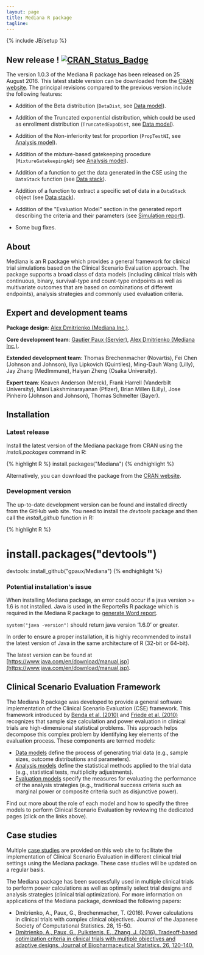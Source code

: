 ```yaml
---
layout: page
title: Mediana R package
tagline:
---
```

{% include JB/setup %}

## New release ! [![CRAN_Status_Badge](http://www.r-pkg.org/badges/version/Mediana)](https://cran.r-project.org/package=Mediana)

The version 1.0.3 of the Mediana R package has been released on 25 August 2016. This latest stable version can be downloaded from the [CRAN website](https://cran.r-project.org/web/packages/Mediana/index.html). The principal revisions compared to the previous version include the following features:

- Addition of the Beta distribution (`BetaDist`, see [Data model](DataModel.html#OutcomeDistobject)).

- Addition of the Truncated exponential distribution, which could be used as enrollment distribution (`TruncatedExpoDist`, see [Data model](DataModel.html#OutcomeDistobject)).

- Addition of the Non-inferiority test for proportion (`PropTestNI`, see [Analysis model](AnalysisModel.html#Testobject)).

- Addition of the mixture-based gatekeeping procedure (`MixtureGatekeepingAdj` see [Analysis model](AnalysisModel.html#MultAdjProcobject)).

- Addition of a function to get the data generated in the CSE using the `DataStack` function (see [Data stack](DataStack.html)).

- Addition of a function to extract a specific set of data in a `DataStack` object (see [Data stack](DataStack.html#ExtractDataStack)).

- Addition of the "Evaluation Model" section in the generated report describing the criteria and their parameters (see [Simulation report](Reporting.html#Description18)).

- Some bug fixes.

## About

Mediana is an R package which provides a general framework for clinical trial simulations based on the Clinical Scenario Evaluation approach. The package supports a broad class of data models (including clinical trials with continuous, binary, survival-type and count-type endpoints as well as multivariate outcomes that are based on combinations of different endpoints), analysis strategies and commonly used evaluation criteria.

## Expert and development teams

**Package design**: [Alex Dmitrienko (Mediana Inc.)](http://www.medianainc.com/).

**Core development team**: [Gautier Paux (Servier)](http://www.linkedin.com/in/pauxgautier), [Alex Dmitrienko (Mediana Inc.)](http://www.medianainc.com/).

**Extended development team**: Thomas Brechenmacher (Novartis), Fei Chen (Johnson and Johnson), Ilya Lipkovich (Quintiles), Ming-Dauh Wang (Lilly), Jay Zhang (MedImmune), Haiyan Zheng (Osaka University).

**Expert team**: Keaven Anderson (Merck), Frank Harrell (Vanderbilt University), Mani Lakshminarayanan (Pfizer), Brian Millen (Lilly), Jose Pinheiro (Johnson and Johnson), Thomas Schmelter (Bayer).

## Installation

### Latest release

Install the latest version of the Mediana package from CRAN using the *install.packages* command in R:

{% highlight R %}
install.packages("Mediana")
{% endhighlight %}

Alternatively, you can download the package from the [CRAN website](https://cran.r-project.org/web/packages/Mediana/index.html).

### Development version

The up-to-date development version can be found and installed directly from the GitHub web site. You need to install the *devtools* package and then call the *install_github* function in R:

{% highlight R %}
# install.packages("devtools")
devtools::install_github("gpaux/Mediana")
{% endhighlight %}

### Potential installation's issue

When installing Mediana package, an error could occur if a java version >= 1.6 is not installed. Java is used in the ReporteRs R package which is required in the Mediana R package to [generate Word report](Reporting.html). 

`system("java -version")` should return java version ‘1.6.0’ or greater.

In order to ensure a proper installation, it is highly recommended to install the latest version of Java in the same architecture of R (32-bit or 64-bit). 

The latest version can be found at [https://www.java.com/en/download/manual.jsp](https://www.java.com/en/download/manual.jsp).

## Clinical Scenario Evaluation Framework

The Mediana R package was developed to provide a general software implementation of the Clinical Scenario Evaluation (CSE) framework. This framework introduced by [Benda et al. (2010)](http://dij.sagepub.com/content/44/3/299.abstract) and [Friede et al. (2010)](http://dij.sagepub.com/content/44/6/713.abstract) recognizes that sample size calculation and power evaluation in clinical trials are high-dimensional statistical problems. This approach helps decompose this complex problem by identifying key elements of the evaluation process. These components are termed models:

- [Data models](DataModel.html) define the process of generating trial data (e.g., sample sizes,  outcome distributions and parameters).
- [Analysis models](AnalysisModel.html) define the statistical methods applied to the trial data (e.g., statistical tests, multiplicity adjustments).
- [Evaluation models](EvaluationModel.html) specify the measures for evaluating the performance of the analysis strategies (e.g., traditional success criteria such as marginal power or composite criteria such as disjunctive power).

Find out more about the role of each model and how to specify the three models to perform Clinical Scenario Evaluation by reviewing the dedicated pages (click on the links above).

## Case studies

Multiple [case studies](CaseStudies.html) are provided on this web site to facilitate the implementation of Clinical Scenario Evaluation in different clinical trial settings using the Mediana package. These case studies will be updated on a regular basis. 

The Mediana package has been successfully used in multiple clinical trials to perform power calculations as well as optimally select trial designs and analysis strategies (clinical trial optimization). For more information on applications of the Mediana package, download the following papers:

- Dmitrienko, A., Paux, G., Brechenmacher, T. (2016). Power calculations in clinical trials with complex clinical objectives. Journal of the Japanese Society of Computational Statistics. 28, 15-50.
- [Dmitrienko, A., Paux, G., Pulkstenis, E., Zhang, J. (2016). Tradeoff-based optimization criteria in clinical trials with multiple objectives and adaptive designs. Journal of Biopharmaceutical Statistics. 26, 120-140.](http://www.tandfonline.com/doi/abs/10.1080/10543406.2015.1092032?journalCode=lbps20)

